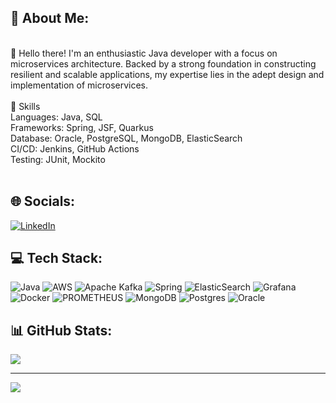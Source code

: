 ## 💫 About Me:
<br>👋 Hello there! I'm an enthusiastic Java developer with a focus on microservices architecture. Backed by a strong foundation in constructing resilient and scalable applications, my expertise lies in the adept design and implementation of microservices.<br><br>🔧 Skills<br>Languages: Java, SQL <br>Frameworks: Spring, JSF, Quarkus<br>Database: Oracle, PostgreSQL, MongoDB, ElasticSearch<br>CI/CD: Jenkins, GitHub Actions<br>Testing: JUnit, Mockito<br><br>


## 🌐 Socials:
[![LinkedIn](https://img.shields.io/badge/LinkedIn-%230077B5.svg?logo=linkedin&logoColor=white)](https://linkedin.com/in/https://linkedin.com/in/lucasruviaro) 

## 💻 Tech Stack:
![Java](https://img.shields.io/badge/java-%23ED8B00.svg?style=for-the-badge&logo=openjdk&logoColor=white) ![AWS](https://img.shields.io/badge/AWS-%23FF9900.svg?style=for-the-badge&logo=amazon-aws&logoColor=white) ![Apache Kafka](https://img.shields.io/badge/Apache%20Kafka-000?style=for-the-badge&logo=apachekafka) ![Spring](https://img.shields.io/badge/spring-%236DB33F.svg?style=for-the-badge&logo=spring&logoColor=white) ![ElasticSearch](https://img.shields.io/badge/-ElasticSearch-005571?style=for-the-badge&logo=elasticsearch) ![Grafana](https://img.shields.io/badge/grafana-%23F46800.svg?style=for-the-badge&logo=grafana&logoColor=white) ![Docker](https://img.shields.io/badge/docker-%230db7ed.svg?style=for-the-badge&logo=docker&logoColor=white) ![PROMETHEUS](https://img.shields.io/badge/prometheus-E6522C.svg?style=for-the-badge&logo=prometheus&logoColor=white&color=%23E6522C) ![MongoDB](https://img.shields.io/badge/MongoDB-%234ea94b.svg?style=for-the-badge&logo=mongodb&logoColor=white) ![Postgres](https://img.shields.io/badge/postgres-%23316192.svg?style=for-the-badge&logo=postgresql&logoColor=white) ![Oracle](https://img.shields.io/badge/Oracle-F80000?style=for-the-badge&logo=oracle&logoColor=white)

## 📊 GitHub Stats:
![](https://github-readme-stats.vercel.app/api/top-langs/?username=lucasruviaro&theme=default&hide_border=true&include_all_commits=false&count_private=false&layout=compact)

---
[![](https://visitcount.itsvg.in/api?id=lucasruviaro&icon=0&color=0)](https://visitcount.itsvg.in)

<!-- Proudly created with GPRM ( https://gprm.itsvg.in ) -->
